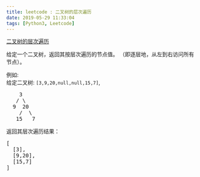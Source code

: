 ```yaml
---
title: leetcode : 二叉树的层次遍历
date: 2019-05-29 11:33:04
tags: [Python3, Leetcode]
---
```


[二叉树的层次遍历](https://leetcode-cn.com/problems/binary-tree-level-order-traversal/)

<p>给定一个二叉树，返回其按层次遍历的节点值。 （即逐层地，从左到右访问所有节点）。</p>

<!-- more -->

<p>例如:<br>
给定二叉树:&nbsp;<code>[3,9,20,null,null,15,7]</code>,</p>

<pre>    3
   / \
  9  20
    /  \
   15   7
</pre>

<p>返回其层次遍历结果：</p>

<pre>[
  [3],
  [9,20],
  [15,7]
]
</pre>
